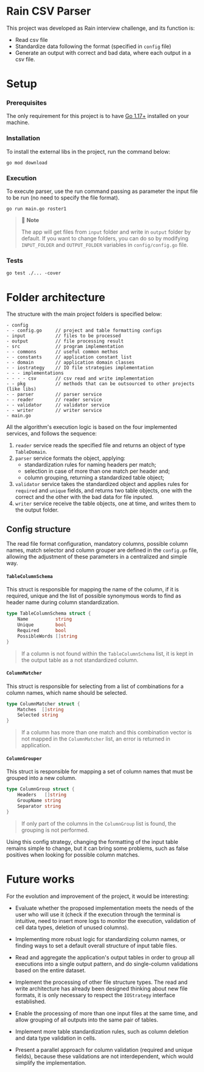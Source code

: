 # Rain CSV Parser

This project was developed as Rain interview challenge, and its function is:
 * Read csv file
 * Standardize data following the format (specified in `config` file)  
 * Generate an output with correct and bad data, where each output in a csv file.

# Setup

### Prerequisites

The only requirement for this project is to have [Go 1.17+](https://go.dev/dl/) installed on your machine.

### Installation

To install the external libs in the project, run the command below:
```shell
go mod download
```

### Execution

To execute parser, use the run command passing as parameter the input file to be run (no need to specify the file format).
```shell
go run main.go roster1
```

> 🚩 **Note**
>
> The app will get files from `input` folder and write in `output` folder by default.
> If you want to change folders, you can do so by modifying `INPUT_FOLDER` and `OUTPUT_FOLDER` variables in `config/config.go` file.

### Tests
```shell
go test ./... -cover
```

# Folder architecture

The structure with the main project folders is specified below:
```
- config
- - config.go     // project and table formatting configs
- input           // files to be processed
- output          // file processing result
- src             // program implementation
- - commons       // useful common methos
- - constants     // application constant list
- - domain        // application domain classes
- - iostrategy    // IO file strategies implementation
- - - implementations
- - - - csv       // csv read and write implementation
- - pkg           // methods that can be outsourced to other projects (like libs) 
- - parser        // parser service
- - reader        // reader service
- - validator     // validator service
- - writer        // writer service
- main.go
```

All the algorithm's execution logic is based on the four implemented services, and follows the sequence:
1. `reader` service reads the specified file and returns an object of type `TableDomain`.
2. `parser` service formats the object, applying:
   * standardization rules for naming headers per match;
   * selection in case of more than one match per header and;
   * column grouping, returning a standardized table object;
3. `validator` service takes the standardized object and applies rules for `required` and `unique` fields, 
and returns two table objects, one with the correct and the other with the bad data for file inputed.
4. `writer` service receive the table objects, one at time, and writes them to the output folder.

## Config structure

The read file format configuration, mandatory columns, possible column names, match selector and column grouper
are defined in the `config.go` file, allowing the adjustment of these parameters in a centralized and simple way.

#### `TableColumnSchema`

This struct is responsible for mapping the name of the column, if it is required, unique and the list of possible synonymous words to find as header name during column standardization.
```go
type TableColumnSchema struct {
    Name          string
    Unique        bool
    Required      bool
    PossibleWords []string
}
```
> If a column is not found within the `TableColumnSchema` list, it is kept in the output table as a not standardized column.

#### `ColumnMatcher`

This struct is responsible for selecting from a list of combinations for a column names, which name should be selected.
```go
type ColumnMatcher struct {
    Matches  []string
    Selected string
}
```
> If a column has more than one match and this combination vector is not mapped in the `ColumnMatcher` list, an error is returned in application.

#### `ColumnGrouper`

This struct is responsible for mapping a set of column names that must be grouped into a new column.
```go
type ColumnGroup struct {
    Headers   []string
    GroupName string
    Separator string
}
```
> If only part of the columns in the `ColumnGroup` list is found, the grouping is not performed.

Using this config strategy, changing the formatting of the input table remains simple to change, but it can bring some problems, such as false positives when looking for possible column matches.

# Future works

For the evolution and improvement of the project, it would be interesting:

* Evaluate whether the proposed implementation meets the needs of the user who will use it (check if the execution through the terminal is intuitive,
need to insert more logs to monitor the execution, validation of cell data types, deletion of unused columns).

* Implementing more robust logic for standardizing column names, or finding ways to set a default overall structure of input table files.

* Read and aggregate the application's output tables in order to group all executions into a single output pattern, and do single-column validations based on the entire dataset.

* Implement the processing of other file structure types. The read and write architecture has already been designed thinking about new file formats, 
it is only necessary to respect the `IOStrategy` interface established.

* Enable the processing of more than one input files at the same time, and allow grouping of all outputs into the same pair of tables.

* Implement more table standardization rules, such as column deletion and data type validation in cells.

* Present a parallel approach for column validation (required and unique fields), because these validations are not interdependent, 
which would simplify the implementation.

